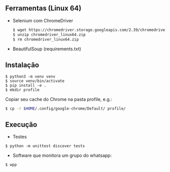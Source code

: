 ## Ferramentas (Linux 64)

- Selenium com ChromeDriver

    ```bash
    $ wget https://chromedriver.storage.googleapis.com/2.39/chromedriver_linux64.zip
    $ unzip chromedriver_linux64.zip
    $ rm chromedriver_linux64.zip
    ```

- BeautifulSoup (requirements.txt)

## Instalação

```
$ python3 -m venv venv
$ source venv/bin/activate
$ pip install -e .
$ mkdir profile
```

Copiar seu cache do Chrome na pasta profile, e.g.:

```bash
$ cp -r $HOME/.config/google-chrome/Default/ profile/
```

## Execução

- Testes
```
$ python -m unittest discover tests
```

- Software que monitora um grupo do whatsapp:
```
$ wpp
```
